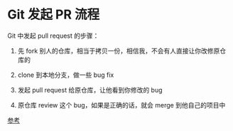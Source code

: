Git 发起 PR 流程
===

Git 中发起 pull request 的步骤：

1. 先 fork 别人的仓库，相当于拷贝一份，相信我，不会有人直接让你改修原仓库的

2. clone 到本地分支，做一些 bug fix

3. 发起 pull request 给原仓库，让他看到你修改的 bug

4. 原仓库 review 这个 bug，如果是正确的话，就会 merge 到他自己的项目中

[参考](https://www.zhihu.com/question/21682976)